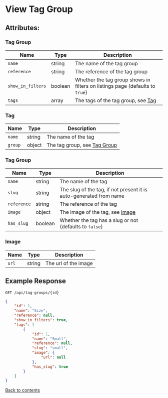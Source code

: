 # View Tag Group

## Attributes:

### Tag Group

| Name              | Type    | Description                                                                  |
|-------------------|---------|------------------------------------------------------------------------------|
| `name`            | string  | The name of the tag group                                                    |
| `reference`       | string  | The reference of the tag group                                               |
| `show_in_filters` | boolean | Whether the tag group shows in filters on listings page (defaults to `true`) |
| `tags`            | array   | The tags of the tag group, see [Tag](#tag)                                   |

### Tag

| Name       | Type   | Description                                |
|------------|--------|--------------------------------------------|
| `name`     | string | The name of the tag                        |
| `group`    | object | The tag group, see [Tag Group](#tag-group) |

### Tag Group

| Name        | Type    | Description                                                        |
|-------------|---------|--------------------------------------------------------------------|
| `name`      | string  | The name of the tag                                                |
| `slug`      | string  | The slug of the tag, if not present it is auto-generated from name |
| `reference` | string  | The reference of the tag                                           |
| `image`     | object  | The image of the tag, see [Image](#image)                          |
| `has_slug`  | boolean | Whether the tag has a slug or not (defaults to `false`)            |

### Image

| Name  | Type   | Description          |
|-------|--------|----------------------|
| `url` | string | The url of the image |

## Example Response

```http request
GET /api/tag-groups/{id}
```

```json
{
    "id": 1,
    "name": "Size",
    "reference": null,
    "show_in_filters": true,
    "tags": [
        {
            "id": 1,
            "name": "Small",
            "reference": null,
            "slug": "small",
            "image": {
                "url": null
            },
            "has_slug": true
        }
    ]
}
```

[Back to contents](../../README.md#table-of-contents)

